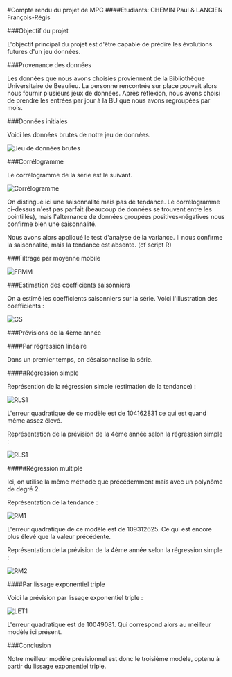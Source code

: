 #Compte rendu du projet de MPC
####Etudiants: CHEMIN Paul & LANCIEN François-Régis

###Objectif du projet

L'objectif principal du projet est d'être capable de prédire les évolutions futures d'un jeu données.

###Provenance des données

Les données que nous avons choisies proviennent de la Bibliothèque Universitaire de Beaulieu.
La personne rencontrée sur place pouvait alors nous fournir plusieurs jeux de données.
Après réflexion, nous avons choisi de prendre les entrées par jour à la BU que nous avons regroupées par mois.

###Données initiales

Voici les données brutes de notre jeu de données.

![Jeu de données brutes](http://img11.hostingpics.net/pics/625311plotdonneesbrut.png)

###Corrélogramme

Le corrélogramme de la série est le suivant.

![Corrélogramme](http://img11.hostingpics.net/pics/430950correlogramme.png)

On distingue ici une saisonnalité mais pas de tendance. Le corrélogramme ci-dessus n'est pas parfait (beaucoup de données se trouvent entre les pointillés), mais l'alternance de données groupées positives-négatives nous confirme bien une saisonnalité.

Nous avons alors appliqué le test d'analyse de la variance. Il nous confirme la saisonnalité, mais la tendance est absente.
(cf script R)

###Filtrage par moyenne mobile

![FPMM](http://img11.hostingpics.net/pics/695099moymobile.png)

###Estimation des coefficients saisonniers

On a estimé les coefficients saisonniers sur la série. Voici l'illustration des coefficients :

![CS](http://img11.hostingpics.net/pics/668821unesaisonnalite.png)

###Prévisions de la 4ème année

####Par régression linéaire

Dans un premier temps, on désaisonnalise la série.

#####Régression simple

Représention de la régression simple (estimation de la tendance) :

![RLS1](http://img15.hostingpics.net/pics/725599prevregtotsimple.png)

L'erreur quadratique de ce modèle est de 104162831 ce qui est quand même assez élevé.

Représentation de la prévision de la 4ème année selon la régression simple :

![RLS1](http://img11.hostingpics.net/pics/538752prevregsimple.png)

#####Régression multiple

Ici, on utilise la même méthode que précédemment mais avec un polynôme de degré 2.

Représentation de la tendance :

![RM1](http://img15.hostingpics.net/pics/521688prevregtotmult.png)

L'erreur quadratique de ce modèle est de 109312625. Ce qui est encore plus élevé que la valeur précédente.

Représentation de la prévision de la 4ème année selon la régression simple :

![RM2](http://img11.hostingpics.net/pics/306034prevregmultiple.png)

####Par lissage exponentiel triple

Voici la prévision par lissage exponentiel triple :

![LET1](http://img11.hostingpics.net/pics/625667prevlissexpotriple.png)

L'erreur quadratique est de 10049081. Qui correspond alors au meilleur modèle ici présent.


###Conclusion

Notre meilleur modèle prévisionnel est donc le troisième modèle, optenu à partir du lissage exponentiel triple.
